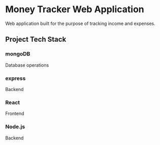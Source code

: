 # Money Tracker Web Application

Web application built for the purpose of tracking income and expenses.

## Project Tech Stack

### mongoDB
Database operations
### express
Backend
### React
Frontend
### Node.js
Backend
